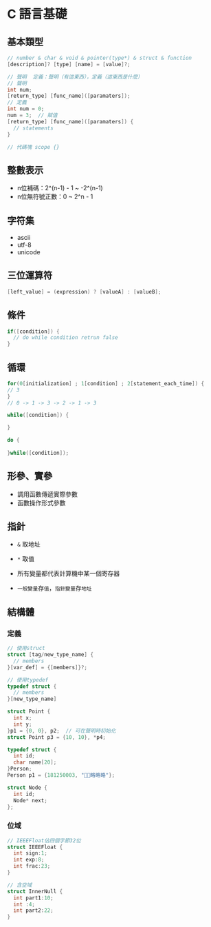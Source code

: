# C 語言基礎

## 基本類型
```c
// number & char & void & pointer(type*) & struct & function
[description]? [type] [name] = [value]?;

// 聲明  定義：聲明（有這東西），定義（這東西是什麼）
// 聲明
int num;
[return_type] [func_name]([paramaters]);
// 定義
int num = 0;
num = 3;  // 賦值
[return_type] [func_name]([paramaters]) {
  // statements
}

// 代碼塊 scope {}
```

## 整數表示
- n位補碼：2^(n-1) - 1 ~ -2^(n-1)
- n位無符號正數：0 ~ 2^n - 1

## 字符集
- ascii
- utf-8
- unicode

## 三位運算符
```c
[left_value] = (expression) ? [valueA] : [valueB];
```

## 條件
```c
if([condition]) {
  // do while condition retrun false
}
```

## 循環
```c
for(0[initialization] ; 1[condition] ; 2[statement_each_time]) {
// 3
}
// 0 -> 1 -> 3 -> 2 -> 1 -> 3

while([condition]) {

}

do {
  
}while([condition]);
```

## 形參、實參
- 調用函數傳遞實際參數
- 函數操作形式參數

## 指針
- `&` 取地址
- `*` 取值

- 所有變量都代表計算機中某一個寄存器
- `一般變量`存`值`，`指針變量`存`地址`

## 結構體

### 定義
```c
// 使用struct
struct [tag/new_type_name] {
  // members
}[var_def] = {[members]}?;

// 使用typedef
typedef struct {
  // members
}[new_type_name]
```
```c
struct Point {
  int x;
  int y;
}p1 = {0, 0}, p2;  // 可在聲明時初始化
struct Point p3 = {10, 10}, *p4;

typedef struct {
  int id;
  char name[20];
}Person;
Person p1 = {181250003, "略略略"};

struct Node {
  int id;
  Node* next;
};
```

### 位域
```c
// IEEEFloat佔四個字節32位
struct IEEEFloat {
  int sign:1;
  int exp:8;
  int frac:23;
}

// 含空域
struct InnerNull {
  int part1:10;
  int :4;
  int part2:22;
}
```